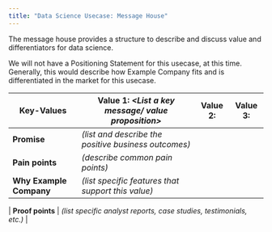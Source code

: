 ```yaml
---
title: "Data Science Usecase: Message House"
---
```


The message house provides a structure to describe and discuss value and differentiators for data science.

We will not have a Positioning Statement for this usecase, at this time. Generally, this would describe how Example Company fits and is differentiated in the market for this usecase.

| **Key-Values** | Value 1: *<List a key message/ value proposition>* | Value 2: | Value 3: |
|--------------|------------------------------------------------------------------|----------|----------|
| **Promise** | *(list and describe the positive business outcomes)* |  |  |
| **Pain points** | *(describe common pain points)* |  |  |
| **Why Example Company** | *(list specific features that support this value)* |  |  |

| **Proof points** | *(list specific analyst reports, case studies, testimonials, etc.)*  |
